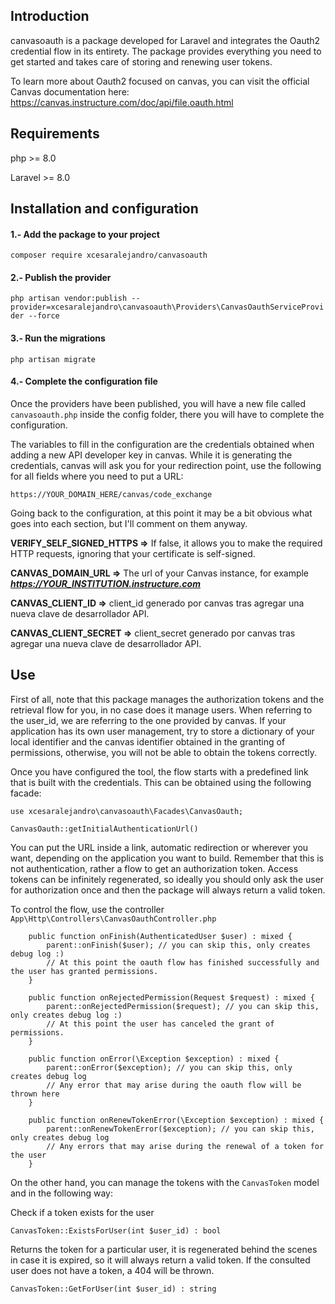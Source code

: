 ## Introduction

canvasoauth is a package developed for Laravel and integrates the Oauth2 credential flow in its entirety. The package provides everything you need to get started and takes care of storing and renewing user tokens. 

To learn more about Oauth2 focused on canvas, you can visit the official Canvas documentation here:
https://canvas.instructure.com/doc/api/file.oauth.html


## Requirements

php >= 8.0

Laravel >= 8.0


## Installation and configuration

#### 1.- Add the package to your project

````composer require xcesaralejandro/canvasoauth````

#### 2.- Publish the provider

````php artisan vendor:publish --provider=xcesaralejandro\canvasoauth\Providers\CanvasOauthServiceProvider --force````

#### 3.- Run the migrations

````php artisan migrate````

#### 4.- Complete the configuration file

Once the providers have been published, you will have a new file called ````canvasoauth.php```` inside the config folder, there you will have to complete the configuration.

The variables to fill in the configuration are the credentials obtained when adding a new API developer key in canvas. While it is generating the credentials, canvas will ask you for your redirection point, use the following for all fields where you need to put a URL:

````https://YOUR_DOMAIN_HERE/canvas/code_exchange````


Going back to the configuration, at this point it may be a bit obvious what goes into each section, but I'll comment on them anyway.



**VERIFY_SELF_SIGNED_HTTPS =>** If false, it allows you to make the required HTTP requests, ignoring that your certificate is self-signed.


**CANVAS_DOMAIN_URL =>** The url of your Canvas instance, for example ***https://YOUR_INSTITUTION.instructure.com***


**CANVAS_CLIENT_ID =>** client_id generado por canvas tras agregar una nueva clave de desarrollador API.


**CANVAS_CLIENT_SECRET =>** client_secret generado por canvas tras agregar una nueva clave de desarrollador API.



## Use

First of all, note that this package manages the authorization tokens and the retrieval flow for you, in no case does it manage users. When referring to the user_id, we are referring to the one provided by canvas. If your application has its own user management, try to store a dictionary of your local identifier and the canvas identifier obtained in the granting of permissions, otherwise, you will not be able to obtain the tokens correctly.

Once you have configured the tool, the flow starts with a predefined link that is built with the credentials. This can be obtained using the following facade:

````
use xcesaralejandro\canvasoauth\Facades\CanvasOauth;

CanvasOauth::getInitialAuthenticationUrl()
````

You can put the URL inside a link, automatic redirection or wherever you want, depending on the application you want to build. Remember that this is not authentication, rather a flow to get an authorization token. Access tokens can be infinitely regenerated, so ideally you should only ask the user for authorization once and then the package will always return a valid token.


To control the flow, use the controller ````App\Http\Controllers\CanvasOauthController.php````

````
    public function onFinish(AuthenticatedUser $user) : mixed {
        parent::onFinish($user); // you can skip this, only creates debug log :)
        // At this point the oauth flow has finished successfully and the user has granted permissions.
    }

    public function onRejectedPermission(Request $request) : mixed {
        parent::onRejectedPermission($request); // you can skip this, only creates debug log :)
        // At this point the user has canceled the grant of permissions.
    }

    public function onError(\Exception $exception) : mixed {
        parent::onError($exception); // you can skip this, only creates debug log
        // Any error that may arise during the oauth flow will be thrown here
    }

    public function onRenewTokenError(\Exception $exception) : mixed {
        parent::onRenewTokenError($exception); // you can skip this, only creates debug log
        // Any errors that may arise during the renewal of a token for the user
    } 
````

On the other hand, you can manage the tokens with the ````CanvasToken```` model and in the following way:

Check if a token exists for the user

````
CanvasToken::ExistsForUser(int $user_id) : bool
````

Returns the token for a particular user, it is regenerated behind the scenes in case it is expired, so it will always return a valid token. If the consulted user does not have a token, a 404 will be thrown.

```` 
CanvasToken::GetForUser(int $user_id) : string
````
